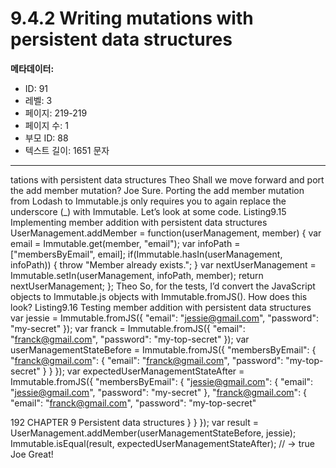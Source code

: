 # 9.4.2 Writing mutations with persistent data structures

**메타데이터:**
- ID: 91
- 레벨: 3
- 페이지: 219-219
- 페이지 수: 1
- 부모 ID: 88
- 텍스트 길이: 1651 문자

---

tations with persistent data structures
Theo Shall we move forward and port the add member mutation?
Joe Sure. Porting the add member mutation from Lodash to Immutable.js only
requires you to again replace the underscore (_) with Immutable. Let’s look at
some code.
Listing9.15 Implementing member addition with persistent data structures
UserManagement.addMember = function(userManagement, member) {
var email = Immutable.get(member, "email");
var infoPath = ["membersByEmail", email];
if(Immutable.hasIn(userManagement, infoPath)) {
throw "Member already exists.";
}
var nextUserManagement = Immutable.setIn(userManagement,
infoPath,
member);
return nextUserManagement;
};
Theo So, for the tests, I’d convert the JavaScript objects to Immutable.js objects with
Immutable.fromJS(). How does this look?
Listing9.16 Testing member addition with persistent data structures
var jessie = Immutable.fromJS({
"email": "jessie@gmail.com",
"password": "my-secret"
});
var franck = Immutable.fromJS({
"email": "franck@gmail.com",
"password": "my-top-secret"
});
var userManagementStateBefore = Immutable.fromJS({
"membersByEmail": {
"franck@gmail.com": {
"email": "franck@gmail.com",
"password": "my-top-secret"
}
}
});
var expectedUserManagementStateAfter = Immutable.fromJS({
"membersByEmail": {
"jessie@gmail.com": {
"email": "jessie@gmail.com",
"password": "my-secret"
},
"franck@gmail.com": {
"email": "franck@gmail.com",
"password": "my-top-secret"

192 CHAPTER 9 Persistent data structures
}
}
});
var result = UserManagement.addMember(userManagementStateBefore, jessie);
Immutable.isEqual(result, expectedUserManagementStateAfter);
// → true
Joe Great!